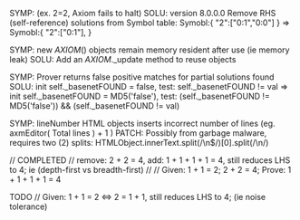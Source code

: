 
SYMP: (ex. 2=2, Axiom fails to halt)
SOLU: version 8.0.0.0 Remove RHS (self-reference) solutions from Symbol table: Symobl:{ "2":["0:1","0:0"] } => Symobl:{ "2":["0:1"], }

SYMP: new _AXIOM_() objects remain memory resident after use (ie memory leak)
SOLU: Add an _AXIOM_._update method to reuse objects

SYMP: Prover returns false positive matches for partial solutions found
SOLU: init self._basenetFOUND = false, test: self._basenetFOUND != val => 
      init self._basenetFOUND = MD5('false'), test: (self._basenetFOUND != MD5('false')) && (self._basenetFOUND != val)
      
SYMP: lineNumber HTML objects inserts incorrect number of lines (eg. axmEditor( Total lines ) + 1 )
PATCH: Possibly from garbage malware, requires two (2) splits: HTMLObject.innerText.split(/\n$/)[0].split(/\n/)


// COMPLETED
// remove: 2 + 2 = 4, add: 1 + 1 + 1 + 1 = 4, still reduces LHS to 4; ie (depth-first vs breadth-first) //
// Given: 1 + 1 = 2; 2 + 2 = 4; Prove: 1 + 1 + 1 + 1 = 4 


TODO
// Given: 1 + 1 = 2 <=> 2 = 1 + 1, still reduces LHS to 4; (ie noise tolerance)